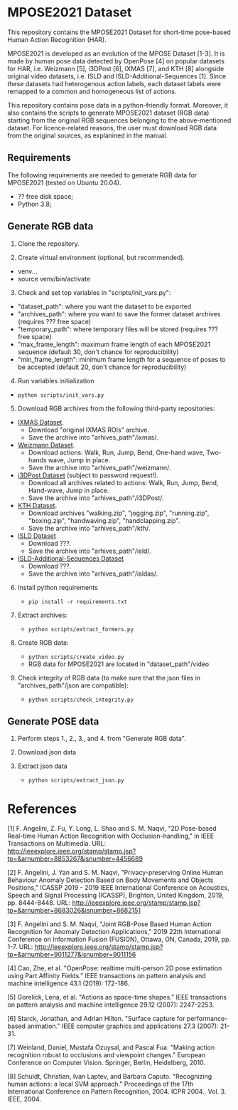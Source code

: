 # MPOSE2021 Dataset

This repository contains the MPOSE2021 Dataset for short-time pose-based Human Action Recognition (HAR). 

MPOSE2021 is developed as an evolution of the MPOSE Dataset [1-3]. It is made by human pose data detected by OpenPose [4] on popular datasets for HAR, i.e. Weizmann [5], i3DPost [6], IXMAS [7], and KTH [8] alongside original video datasets, i.e. ISLD and ISLD-Additional-Sequences [1]. Since these datasets had heterogenous action labels, each dataset labels were remapped to a common and homogeneous list of actions.

This repository contains pose data in a python-friendly format. Moreover, it also contains the scripts to generate MPOSE2021 dataset (RGB data) starting from the original RGB sequences belonging to the above-mentioned dataset. For licence-related reasons, the user must download RGB data from the original sources, as explanined in the manual.

## Requirements
The following requirements are needed to generate RGB data for MPOSE2021 (tested on Ubuntu 20.04).
* ?? free disk space;
* Python 3.8;

## Generate RGB data
1. Clone the repository.

2. Create virtual environment (optional, but recommended).
* venv...
* source venv/bin/activate

3. Check and set top variables in "scripts/init_vars.py":
* "dataset_path": where you want the dataset to be exported
* "archives_path": where you want to save the former dataset archives (requires ??? free space)
* "temporary_path": where temporary files will be stored (requires ??? free space)
* "max_frame_length": maximum frame length of each MPOSE2021 sequence (default 30, don't chance for reproducibility)
* "min_frame_length": minimum frame length for a sequence of poses to be accepted (default 20, don't chance for reproducibility)

4. Run variables initialization
* `python scripts/init_vars.py`

5. Download RGB archives from the following third-party repositories:
* [IXMAS Dataset](https://www.epfl.ch/labs/cvlab/data/data-ixmas10).
   * Download "original IXMAS ROIs" archive.
   * Save the archive into "arhives_path"/ixmas/.
* [Weizmann Dataset](http://www.wisdom.weizmann.ac.il/~vision/SpaceTimeActions.html).
   * Download actions: Walk, Run, Jump, Bend, One-hand wave, Two-hands wave, Jump in place.
   * Save the archive into "arhives_path"/weizmann/.
* [i3DPost Dataset](http://kahlan.eps.surrey.ac.uk/i3dpost_action/) (subject to password request!).
   * Download all archives related to actions: Walk, Run, Jump, Bend, Hand-wave, Jump in place.
   * Save the archive into "arhives_path"/i3DPost/.
* [KTH Dataset](https://www.csc.kth.se/cvap/actions/).
   * Download archives "walking.zip", "jogging.zip", "running.zip", "boxing.zip", "handwaving.zip", "handclapping.zip".
   * Save the archive into "arhives_path"/kth/.
* [ISLD Dataset]()
   * Download ???.
   * Save the archive into "arhives_path"/isld/.
* [ISLD-Additional-Sequences Dataset]()
   * Download ???.
   * Save the archive into "arhives_path"/isldas/.

6. Install python requirements 
   * `pip install -r requirements.txt`

7. Extract archives:
   * `python scripts/extract_formers.py`
  
8. Create RGB data:
   * `python scripts/create_video.py`
   * RGB data for MPOSE2021 are located in "dataset_path"/video
    
9. Check integrity of RGB data (to make sure that the json files in "archives_path"/json are compatible):
   * `python scripts/check_integrity.py`

## Generate POSE data
1. Perform steps 1., 2., 3., and 4. from "Generate RGB data".

2. Download json data

3. Extract json data
    * `python scripts/extract_json.py`

# References
[1] F. Angelini, Z. Fu, Y. Long, L. Shao and S. M. Naqvi, "2D Pose-based Real-time Human Action Recognition with Occlusion-handling," in IEEE Transactions on Multimedia. URL: http://ieeexplore.ieee.org/stamp/stamp.jsp?tp=&arnumber=8853267&isnumber=4456689

[2] F. Angelini, J. Yan and S. M. Naqvi, "Privacy-preserving Online Human Behaviour Anomaly Detection Based on Body Movements and Objects Positions," ICASSP 2019 - 2019 IEEE International Conference on Acoustics, Speech and Signal Processing (ICASSP), Brighton, United Kingdom, 2019, pp. 8444-8448. URL: http://ieeexplore.ieee.org/stamp/stamp.jsp?tp=&arnumber=8683026&isnumber=8682151

[3] F. Angelini and S. M. Naqvi, "Joint RGB-Pose Based Human Action Recognition for Anomaly Detection Applications," 2019 22th International Conference on Information Fusion (FUSION), Ottawa, ON, Canada, 2019, pp. 1-7. URL: http://ieeexplore.ieee.org/stamp/stamp.jsp?tp=&arnumber=9011277&isnumber=9011156

[4] Cao, Zhe, et al. "OpenPose: realtime multi-person 2D pose estimation using Part Affinity Fields." IEEE transactions on pattern analysis and machine intelligence 43.1 (2019): 172-186.

[5] Gorelick, Lena, et al. "Actions as space-time shapes." IEEE transactions on pattern analysis and machine intelligence 29.12 (2007): 2247-2253.

[6] Starck, Jonathan, and Adrian Hilton. "Surface capture for performance-based animation." IEEE computer graphics and applications 27.3 (2007): 21-31.

[7] Weinland, Daniel, Mustafa Özuysal, and Pascal Fua. "Making action recognition robust to occlusions and viewpoint changes." European Conference on Computer Vision. Springer, Berlin, Heidelberg, 2010.

[8] Schuldt, Christian, Ivan Laptev, and Barbara Caputo. "Recognizing human actions: a local SVM approach." Proceedings of the 17th International Conference on Pattern Recognition, 2004. ICPR 2004.. Vol. 3. IEEE, 2004.
